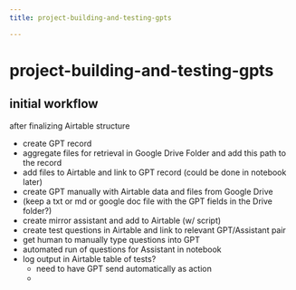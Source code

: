 ```yaml
---
title: project-building-and-testing-gpts

---
```


# project-building-and-testing-gpts

## initial workflow

after finalizing Airtable structure

- create GPT record
- aggregate files for retrieval in Google Drive Folder and add this path to the record
- add files to Airtable and link to GPT record (could be done in notebook later)
- create GPT manually with Airtable data and files from Google Drive
- (keep a txt or md or google doc file with the GPT fields in the Drive folder?)
- create mirror assistant and add to Airtable (w/ script)
- create test questions in Airtable and link to relevant GPT/Assistant pair
- get human to manually type questions into GPT
- automated run of questions for Assistant in notebook
- log output in Airtable table of tests?
    - need to have GPT send automatically as action
    - 